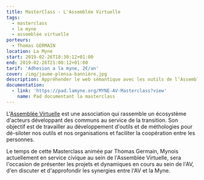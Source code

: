 ```yaml
---
title: MasterClass - L'Assemblée Virtuelle
tags:
  - masterclass
  - la myne
  - assemblée virtuelle
porteurs:
  - Thomas GERMAIN
location: La Myne
start: 2019-02-26T18:30:12+01:00
end: 2019-02-26T21:00:12+01:00
tarif: 'Adhesion a la myne, 2€/an'
cover: /img/jaume-plensa-bannière.jpg
description: Appréhender le web sémantique avec les outils de l’Assemblée Virtuelle
documentation:
  - link: 'https://pad.lamyne.org/MYNE-AV-Masterclass?view'
    name: Pad documentant la masterclass
---
```

L'[Assemblée Virtuelle](https://www.virtual-assembly.org/) est une association qui rassemble un écosystème d'acteurs développant des communs au service de la transition. Son objectif est de travailler au développement d'outils et de méthologies pour dé-siloter nos outils et nos organisations et faciliter la coopération entre les personnes.

Le temps de cette Masterclass animée par Thomas Germain, Mynois actuellement en service civique au sein de l'Assemblée Virtuelle, sera l'occasion de présenter les projets et dynamiques en cours au sein de l'AV, d'en discuter et d'approfondir les synergies entre l'AV et la Myne. 
